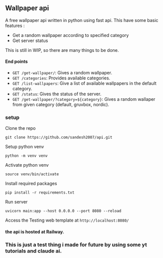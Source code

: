 ## Wallpaper api 

A free wallpaper api written in python using fast api. This have some basic features :
- Get a random wallpaper according to specified category 
- Get server status 

This is still in WIP, so there are many things to be done.

#### End points
- `GET /get-wallpaper/`: Gives a random wallpaper.
- `GET /categories`: Provides available categories.
- `GET /list-wallpapers`: Give a list of available wallpapers in the default category.
- `GET /status`: Gives the status of the server.
- `GET /get-wallpaper/?category=${category}`: Gives a random wallaper from given category (default, gruvbox, nordic).

### setup 

Clone the repo

```
git clone https://github.com/sandesh2007/api.git
```

Setup python venv 

```
python -m venv venv 
```

Activate python venv

```
source venv/bin/activate
```

Install required packages
```
pip install -r requirements.txt
```

Run server 
```
uvicorn main:app --host 0.0.0.0 --port 8080 --reload
```

Access the Testing web template at `http://localhost:8080/`

#### the api is hosted at Railway.

### This is just a test thing i made for future by using some yt tutorials and claude ai.
